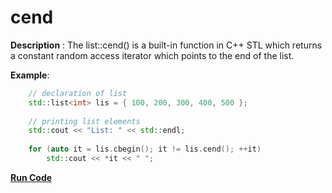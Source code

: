 # cend

**Description** : The list::cend() is a built-in function in C++ STL which returns a constant random access iterator which points to the end of the list. 

**Example**:
```cpp
    // declaration of list 
    std::list<int> lis = { 100, 200, 300, 400, 500 }; 
  
    // printing list elements 
    std::cout << "List: " << std::endl; 
  
    for (auto it = lis.cbegin(); it != lis.cend(); ++it) 
        std::cout << *it << " "; 

```
**[Run Code](https://rextester.com/QTRH25197)**